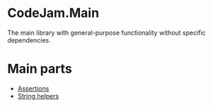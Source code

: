 ﻿# CodeJam.Main

The main library with general-purpose functionality without specific dependencies.

# Main parts

- [Assertions](Assertions/Readme.md)
- [String helpers](Strings/Readme.md)